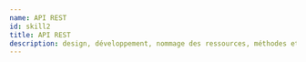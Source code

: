 ```yaml
---
name: API REST
id: skill2
title: API REST
description: design, développement, nommage des ressources, méthodes et status HTTP
---
```

